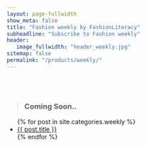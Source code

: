 ```yaml
---
layout: page-fullwidth
show_meta: false
title: "Fashion weekly by FashionLiteracy"
subheadline: "Subscribe to Fashion weekly"
header:
   image_fullwidth: "header_weekly.jpg"
sitemap: false
permalink: "/products/weekly/"
---
```


<br>
<br>

> <h3> Coming Soon..</h3>
>
>
<ul>
    {% for post in site.categories.weekly %}
    <li><a href="{{ site.url }}{{ site.baseurl }}{{ post.url }}">{{ post.title }}</a></li>
    {% endfor %}
</ul>
